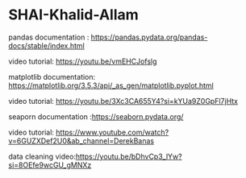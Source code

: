 # SHAI-Khalid-Allam
pandas documentation : https://pandas.pydata.org/pandas-docs/stable/index.html

video tutorial: https://youtu.be/vmEHCJofslg


matplotlib documentation: https://matplotlib.org/3.5.3/api/_as_gen/matplotlib.pyplot.html

video tutorial: https://youtu.be/3Xc3CA655Y4?si=kYUa9Z0GpFl7jHtx

seaporn documentation :https://seaborn.pydata.org/

video tutorial: https://www.youtube.com/watch?v=6GUZXDef2U0&ab_channel=DerekBanas


data cleaning video:https://youtu.be/bDhvCp3_lYw?si=8OEfe9wcGU_gMNXz


